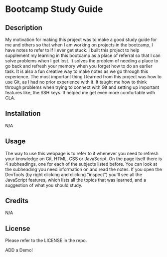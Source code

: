 # Bootcamp Study Guide

## Description

My motivation for making this project was to make a good study guide for me and others so that when I am working on projects in the bootcamp, I have notes to refer to if I ever get stuck. I built this project to help supplement my learning in this bootcamp as a place of referral so that I can solve problems when I get lost. It solves the problem of needing a place to go back and refresh your memory when you forget how to do an earlier task. It is also a fun creative way to make notes as we go through this experience. The most important thing I learned from this project was how to use Git, as I had no prior experience with it. It taught me how to think through problems when trying to connect with Git and setting up important features like, the SSH keys. It helped me get even more comfortable with CLA. 


## Installation

N/A

## Usage

The way to use this webpage is to refer to it whenever you need to refresh your knowledge on Git, HTML, CSS or JavaScript. On the page itself there is 4 subheadings, one for each of the subjects listed before. You can look at the subheading you need information on and read the notes. If you open the DevTools (by right clicking and clicking "inspect") you'll see all the JavaScript features, which lists all the topics that was learned, and a suggestion of what you should study.


## Credits

N/A

## License

Please refer to the LICENSE in the repo.

ADD a Demo!